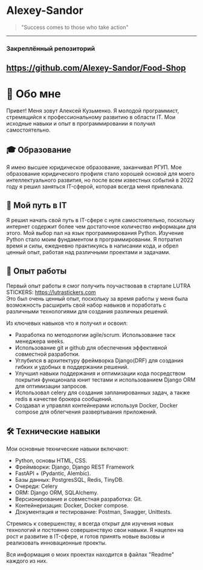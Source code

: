 # Alexey-Sandor 
> "Success comes to those who take action"
---
<a name="repo"></a>
### Закреплённый репозиторий  
https://github.com/Alexey-Sandor/Food-Shop
---
# 👤 Обо мне
Привет! Меня зовут Алексей Кузьменко. Я молодой программист, стремящийся к профессиональному развитию в области IT. Мои исходные навыки и опыт в программировании я получил самостоятельно.

## 🎓 Образование
Я имею высшее юридическое образование, заканчивал РГУП. Мое образование юридического профиля стало хорошей основой для моего интеллектуального развития, но после всем известных событий в 2022 году я решил заняться IT-сферой, которая всегда меня привлекала.

## 🚀 Мой путь в IT
Я решил начать свой путь в IT-сфере с нуля самостоятельно, поскольку интернет содержит более чем достаточное количество информации для этого. Мой выбор пал на язык программирования Python. Изучение Python стало моим фундаментом в программировании. Я потратил время и силы, ежедневно практикуясь в написании кода, и обрел ценный опыт, работая над различными проектами и задачами.

## 💼 Опыт работы
Первый опыт работы я смог получить поучаствовав в стартапе LUTRA STICKERS: https://lutrastickers.com  
Это был очень ценный опыт, поскольку за время работы у меня была возможность расширить свой набор навыков и поработать с различными технологиями для создания различных решений.

Из ключевых навыков что я получил и освоил:
- Разработка по методологии agile/scrum. Использование таск менеджера weeks.
- Использование git и github для обеспечения эффективной совместной разработки.
- Углубился в архитектуру фреймворка Django(DRF) для создания гибких и удобных в поддержании решений.
- Улучшил навыки поддержания и оптимизации кода посредством покрытия функционала юнит тестами и использованием Django ORM для оптимизации запросов.
- Использовал celery для создания запланированных задач, а также redis в качестве брокера сообщений.
- Создавал и управлял контейнерами используя Docker, Docker compose для облегчения развертывания приложений.

## 🛠 Технические навыки
Мои основные технические навыки включают:

- Python, основы HTML, CSS.
- Фреймворки: Django, Django REST Framework
- FastAPI + (Pydantic, Alembic).
- Базы данных: PostgresSQL, Redis, TinyDB.
- Очереди: Celery
- ORM: Django ORM, SQLAlchemy.
- Версионирование и совместная разработка: Git.
- Контейнеризация: Docker, Docker compose.
- Документация и тестирование: Postman, Swagger, Unittests.

Стремясь к совершенству, я всегда открыт для изучения новых технологий и постоянно совершенствую свои навыки. Я нацелен на рост и развитие в IT-сфере, и готов принять новые вызовы и реализовать инновационные проекты.

Вся информация о моих проектах находится в файлах "Readme" каждого из них.
